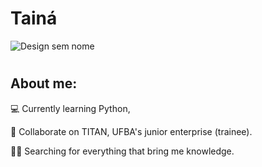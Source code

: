 <h1> Tainá </h1>

![Design sem nome](https://user-images.githubusercontent.com/105567912/168453380-6036a512-587f-4d87-9a2b-d05b01519121.jpg)
#

<h2> About me: </h1>

<p> 💻 Currently learning Python,</p>
<p> 💼 Collaborate on TITAN, UFBA's junior enterprise (trainee).</p>
<p> 🏃‍♀️ Searching for everything that bring me knowledge.</p>
 
 
  
  
